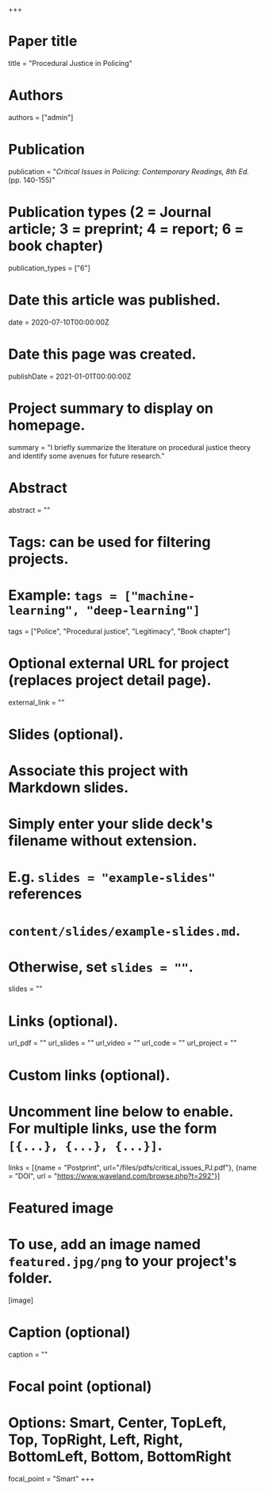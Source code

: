 +++
# Paper title
title = "Procedural Justice in Policing"

# Authors
authors = ["admin"]

# Publication
publication = "*Critical Issues in Policing: Contemporary Readings, 8th Ed.*(pp. 140-155)"

# Publication types (2 = Journal article; 3 = preprint; 4 = report; 6 = book chapter)
publication_types = ["6"]

# Date this article was published.
date = 2020-07-10T00:00:00Z

# Date this page was created.
publishDate = 2021-01-01T00:00:00Z

# Project summary to display on homepage.
summary = "I briefly summarize the literature on procedural justice theory and identify some avenues for future research."

# Abstract
abstract = ""

# Tags: can be used for filtering projects.
# Example: `tags = ["machine-learning", "deep-learning"]`
tags = ["Police", "Procedural justice", "Legitimacy", "Book chapter"]

# Optional external URL for project (replaces project detail page).
external_link = ""

# Slides (optional).
#   Associate this project with Markdown slides.
#   Simply enter your slide deck's filename without extension.
#   E.g. `slides = "example-slides"` references 
#   `content/slides/example-slides.md`.
#   Otherwise, set `slides = ""`.
slides = ""

# Links (optional).
url_pdf = ""
url_slides = ""
url_video = ""
url_code = ""
url_project = ""

# Custom links (optional).
#   Uncomment line below to enable. For multiple links, use the form `[{...}, {...}, {...}]`.
links = [{name = "Postprint", url="/files/pdfs/critical_issues_PJ.pdf"}, {name = "DOI", url = "https://www.waveland.com/browse.php?t=292"}]

# Featured image
# To use, add an image named `featured.jpg/png` to your project's folder. 
[image]
  # Caption (optional)
  caption = ""
  
  # Focal point (optional)
  # Options: Smart, Center, TopLeft, Top, TopRight, Left, Right, BottomLeft, Bottom, BottomRight
  focal_point = "Smart"
+++

